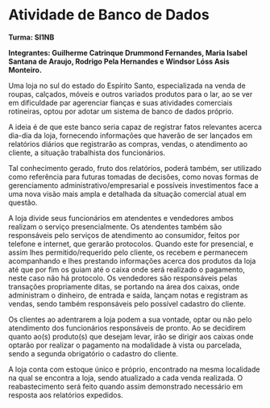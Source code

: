 # Atividade de Banco de Dados

**Turma: SI1NB**

**Integrantes: Guilherme Catrinque Drummond Fernandes, Maria Isabel Santana de Araujo, Rodrigo Pela Hernandes e Windsor Lóss Asis Monteiro.**
 
Uma loja no sul do estado do Espírito Santo, especializada na venda de roupas, calçados, móveis e outros variados produtos para o lar, ao se ver em dificuldade par agerenciar fianças e suas atividades comerciais rotineiras, optou por adotar um sistema de banco de dados próprio. 

 A ideia é de que este banco seria capaz de registrar fatos relevantes acerca dia-dia da loja, fornecendo informações que haverão de ser lançados em relatórios diários que registrarão as compras, vendas, o atendimento ao cliente, a situação trabalhista dos funcionários.

Tal conhecimento gerado, fruto dos relatórios, poderá também, ser utilizado como referência para futuras tomadas de decisões, como novas formas de gerenciamento administrativo/empresarial e possíveis investimentos face a uma nova visão mais ampla e detalhada da situação comercial atual em questão.

A loja divide seus funcionários em atendentes e vendedores ambos realizam o serviço presencialmente. Os atendentes também são responsáveis pelo serviços de atendimento ao consumidor, feitos por telefone e internet, que gerarão protocolos. Quando este for presencial, e assim lhes permitido/requerido pelo cliente, os recebem e permanecem acompanhando e lhes prestando informações acerca dos produtos da loja até que por fim os guiam até o caixa onde será realizado o pagamento, neste caso não há protocolo. Os vendedores são responsáveis pelas transações propriamente ditas, se portando na área dos caixas, onde administram o dinheiro, de entrada e saída, lançam notas e registram as vendas, sendo também responsáveis pelo possível cadastro do cliente.

Os clientes ao adentrarem a loja podem a sua vontade, optar ou não pelo atendimento dos funcionários responsáveis de pronto. Ao se decidirem quanto ao(s) produto(s) que desejam levar, irão se dirigir aos caixas onde optarão por realizar o pagamento na modalidade à vista ou parcelada, sendo a segunda obrigatório o cadastro do cliente.
 
A loja conta com estoque único e próprio, encontrado na mesma localidade na qual se encontra a loja, sendo atualizado a cada venda realizada. O reabastecimento será feito quando assim demonstrado necessário em resposta aos relatórios expedidos.
